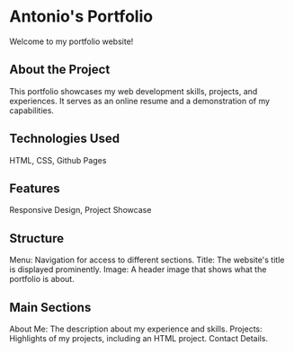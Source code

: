 # Antonio's Portfolio

Welcome to my portfolio website!

## About the Project 

This portfolio showcases my web development skills, projects, and experiences. It serves as an online resume and a demonstration of my capabilities. 

## Technologies Used

HTML, CSS, Github Pages

## Features

Responsive Design, Project Showcase

## Structure 

Menu: Navigation for access to different sections.
Title: The website's title is displayed prominently.
Image: A header image that shows what the portfolio is about.

## Main Sections
About Me: The description about my experience and skills.
Projects: Highlights of my projects, including an HTML project.
Contact Details.




